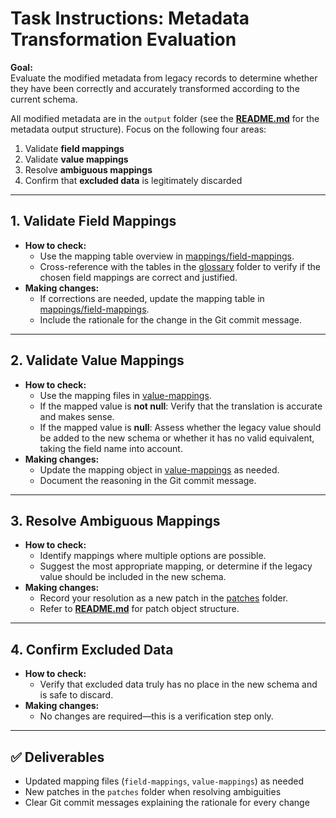 # Task Instructions: Metadata Transformation Evaluation

**Goal:**  
Evaluate the modified metadata from legacy records to determine whether they have been correctly and accurately transformed according to the current schema.

All modified metadata are in the `output` folder (see the **[README.md](https://github.com/hubmapconsortium/reharmonize-legacy-metadata/blob/main/output/README.md)** for the metadata output structure). Focus on the following four areas:

1. Validate **field mappings**  
2. Validate **value mappings**  
3. Resolve **ambiguous mappings**  
4. Confirm that **excluded data** is legitimately discarded  

---

## 1. Validate Field Mappings
- **How to check:**
  - Use the mapping table overview in [mappings/field-mappings](https://github.com/hubmapconsortium/reharmonize-legacy-metadata/tree/main/mappings/field-mapping).
  - Cross-reference with the tables in the [glossary](https://github.com/hubmapconsortium/reharmonize-legacy-metadata/tree/main/glossary) folder to verify if the chosen field mappings are correct and justified.
- **Making changes:**  
  - If corrections are needed, update the mapping table in [mappings/field-mappings](https://github.com/hubmapconsortium/reharmonize-legacy-metadata/tree/main/mappings/field-mapping).  
  - Include the rationale for the change in the Git commit message.

---

## 2. Validate Value Mappings
- **How to check:**
  - Use the mapping files in [value-mappings](https://github.com/hubmapconsortium/reharmonize-legacy-metadata/tree/main/mappings/value-mapping).
  - If the mapped value is **not null**: Verify that the translation is accurate and makes sense.  
  - If the mapped value is **null**: Assess whether the legacy value should be added to the new schema or whether it has no valid equivalent, taking the field name into account.
- **Making changes:**  
  - Update the mapping object in [value-mappings](https://github.com/hubmapconsortium/reharmonize-legacy-metadata/tree/main/mappings/value-mapping) as needed.  
  - Document the reasoning in the Git commit message.

---

## 3. Resolve Ambiguous Mappings
- **How to check:**
  - Identify mappings where multiple options are possible.  
  - Suggest the most appropriate mapping, or determine if the legacy value should be included in the new schema.  
- **Making changes:**  
  - Record your resolution as a new patch in the [patches](https://github.com/hubmapconsortium/reharmonize-legacy-metadata/tree/main/patches) folder.  
  - Refer to **[README.md](https://github.com/hubmapconsortium/reharmonize-legacy-metadata/blob/main/patches/README.md)** for patch object structure.

---

## 4. Confirm Excluded Data
- **How to check:**  
  - Verify that excluded data truly has no place in the new schema and is safe to discard.  
- **Making changes:**  
  - No changes are required—this is a verification step only.

---

## ✅ Deliverables
- Updated mapping files (`field-mappings`, `value-mappings`) as needed  
- New patches in the `patches` folder when resolving ambiguities  
- Clear Git commit messages explaining the rationale for every change
